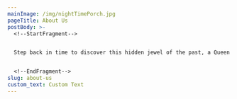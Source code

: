 ```yaml
---
mainImage: /img/nightTimePorch.jpg
pageTitle: About Us
postBody: >-
  <!--StartFragment-->


  Step back in time to discover this hidden jewel of the past, a Queen Anne Victorian Mansion refurbished as a Saratoga Springs hotel. Situated less than a ten-minute walk from **[downtown Saratoga Springs](https://uniongablesinnus.smartweb-04.bookassist.com/en/things-to-do-saratoga-springs/)** and one and half blocks from the **Saratoga Race Course**, Union Gables Inn offers a premier location and unparalleled old-world hospitality for travelers seeking a unique experience for their visit to upstate New York.


  <!--EndFragment-->
slug: about-us
custom_text: Custom Text
---
```

